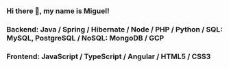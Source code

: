 ### Hi there 👋, my name is Miguel!
### Backend: Java / Spring / Hibernate / Node / PHP / Python / SQL: MySQL, PostgreSQL / NoSQL: MongoDB / GCP
### Frontend: JavaScript / TypeScript / Angular / HTML5 / CSS3
<!--
**MiguelFFdz/MiguelFFdz** is a ✨ _special_ ✨ repository because its `README.md` (this file) appears on your GitHub profile.

Here are some ideas to get you started:

- 🔭 I’m currently working on ...
- 🌱 I’m currently learning ...
- 👯 I’m looking to collaborate on ...
- 🤔 I’m looking for help with ...
- 💬 Ask me about ...
- 📫 How to reach me: ...
- 😄 Pronouns: ...
- ⚡ Fun fact: ...
-->
